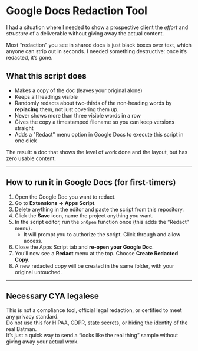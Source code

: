 # Google Docs Redaction Tool

I had a situation where I needed to show a prospective client the *effort* and *structure* of a deliverable without giving away the actual content.

Most “redaction” you see in shared docs is just black boxes over text, which anyone can strip out in seconds. I needed something destructive: once it’s redacted, it’s gone.

## What this script does
- Makes a copy of the doc (leaves your original alone)
- Keeps all headings visible
- Randomly redacts about two‑thirds of the non‑heading words by **replacing** them, not just covering them up.
- Never shows more than three visible words in a row
- Gives the copy a timestamped filename so you can keep versions straight
- Adds a "Redact" menu option in Google Docs to execute this script in one click

The result: a doc that shows the level of work done and the layout, but has zero usable content.

---

## How to run it in Google Docs (for first‑timers)
1. Open the Google Doc you want to redact.  
2. Go to **Extensions → Apps Script**.  
3. Delete anything in the editor and paste the script from this repository.  
4. Click the **Save** icon, name the project anything you want.  
5. In the script editor, run the `onOpen` function once (this adds the “Redact” menu).  
   - It will prompt you to authorize the script. Click through and allow access.  
6. Close the Apps Script tab and **re‑open your Google Doc**.  
7. You’ll now see a **Redact** menu at the top. Choose **Create Redacted Copy**.  
8. A new redacted copy will be created in the same folder, with your original untouched.

---

## Necessary CYA legalese
This is not a compliance tool, official legal redaction, or certified to meet any privacy standard.  
Do not use this for HIPAA, GDPR, state secrets, or hiding the identity of the real Batman.  
It’s just a quick way to send a “looks like the real thing” sample without giving away your actual work.
